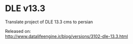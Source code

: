 # DLE v13.3
Translate project of DLE 13.3 cms to persian

Released on:  
http://www.datalifeengine.ir/blog/versions/3102-dle-13.3.html
